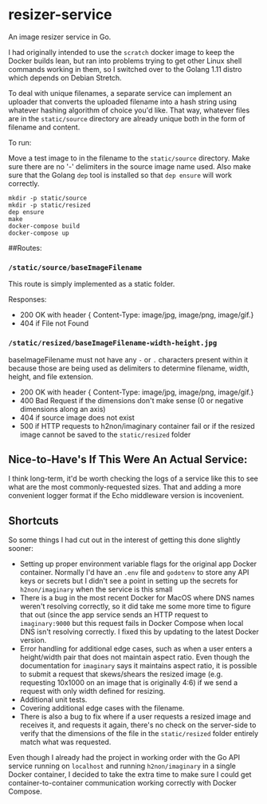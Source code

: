 
# resizer-service 

An image resizer service in Go.

I had originally intended to use the `scratch` docker image to keep the Docker builds lean, but ran into problems trying to get other Linux shell commands working in them, so I switched over to the Golang 1.11 distro which depends on Debian Stretch.

To deal with unique filenames, a separate service can implement an uploader that converts the uploaded filename into a hash string using whatever hashing algorithm of choice you'd like. That way, whatever files are in the `static/source` directory are already unique both in the form of filename and content.

To run:

Move a test image to in the filename to the `static/source` directory. Make sure there are no '-' delimiters in the source image name used.
Also make sure that the Golang `dep` tool is installed so that `dep ensure` will work correctly.

```
mkdir -p static/source
mkdir -p static/resized
dep ensure
make
docker-compose build
docker-compose up
```

##Routes:

### `/static/source/baseImageFilename`

This route is simply implemented as a static folder. 

Responses:

+ 200 OK with header { Content-Type: image/jpg, image/png, image/gif.}
+ 404 if File not Found 

### `/static/resized/baseImageFilename-width-height.jpg`

baseImageFilename must not have any `-` or `.` characters present within it because those are being used as delimiters to determine filename, width, height, and file extension.

+ 200 OK with header { Content-Type: image/jpg, image/png, image/gif.}
+ 400 Bad Request if the dimensions don't make sense (0 or negative dimensions along an axis)
+ 404 if source image does not exist 
+ 500 if HTTP requests to h2non/imaginary container fail or if the resized image cannot be saved to the `static/resized` folder 

## Nice-to-Have's If This Were An Actual Service:

I think long-term, it'd be worth checking the logs of a service like this to see what are the most commonly-requested sizes. That and adding a more convenient logger format if the Echo middleware version is incovenient.

## Shortcuts

So some things I had cut out in the interest of getting this done slightly sooner:

+ Setting up proper environment variable flags for the original app Docker container. Normally I'd have an `.env` file and `godotenv` to store any API keys or secrets but I didn't see a point in setting up the secrets for `h2non/imaginary` when the service is this small
+ There is a bug in the most recent Docker for MacOS where DNS names weren't resolving correctly, so it did take me some more time to figure that out (since the app service sends an HTTP request to `imaginary:9000` but this request fails in Docker Compose when local DNS isn't resolving correctly. I fixed this by updating to the latest Docker version.
+ Error handling for additional edge cases, such as when a user enters a height/width pair that does not maintain aspect ratio. Even though the documentation for `imaginary` says it maintains aspect ratio, it is possible to submit a request that skews/shears the resized image (e.g. requesting 10x1000 on an image that is originally 4:6) if we send a request with only width defined for resizing.
+ Additional unit tests.
+ Covering additional edge cases with the filename. 
+ There is also a bug to fix where if a user requests a resized image and receives it, and requests it again, there's no check on the server-side to verify that the dimensions of the file in the `static/resized` folder entirely match what was requested.

Even though I already had the project in working order with the Go API service running on `localhost` and running `h2non/imaginary` in a single Docker container, I decided to take the extra time to make sure I could get container-to-container communication working correctly with Docker Compose.
